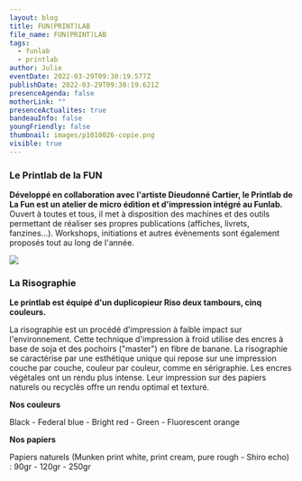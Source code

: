 ```yaml
---
layout: blog
title: FUN(PRINT)LAB
file_name: FUN(PRINT)LAB
tags:
  - funlab
  - printlab
author: Julie
eventDate: 2022-03-29T09:30:19.577Z
publishDate: 2022-03-29T09:30:19.621Z
presenceAgenda: false
motherLink: ""
presenceActualites: true
bandeauInfo: false
youngFriendly: false
thumbnail: images/p1010026-copie.png
visible: true
---
```

### Le Printlab de la FUN

**Développé en collaboration avec l'artiste Dieudonné Cartier, le Printlab de La Fun est un atelier de micro édition et d'impression intégré au Funlab.** Ouvert à toutes et tous, il met à disposition des machines et des outils permettant de réaliser ses propres publications (affiches, livrets, fanzines...).
Workshops, initiations et autres évènements sont également proposés tout au long de l'année.

![](images/p1010030-copie.png)

### La Risographie

**Le printlab est équipé d'un duplicopieur Riso deux tambours, cinq couleurs.**

La risographie est un procédé d'impression à faible impact sur l'environnement.
Cette technique d'impression à froid utilise des encres à base de soja et des pochoirs ("master") en fibre de banane. La risographie se caractérise par une esthétique unique qui repose sur une impression couche par couche, couleur par couleur, comme en sérigraphie. Les encres végétales ont un rendu plus intense. Leur impression sur des papiers naturels ou recyclés offre un rendu optimal et texturé.

**Nos couleurs**

Black - Federal blue - Bright red - Green - Fluorescent orange

**Nos papiers**

Papiers naturels (Munken print white, print cream, pure rough - Shiro echo) : 90gr - 120gr - 250gr